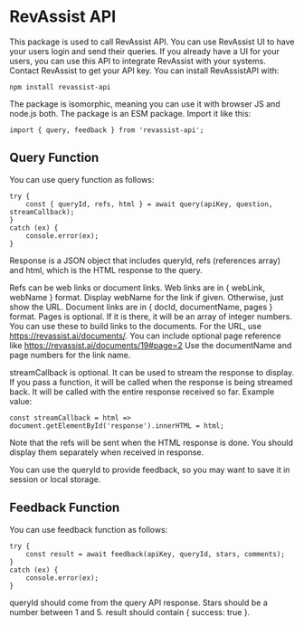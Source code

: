 # RevAssist API

This package is used to call RevAssist API. 
You can use RevAssist UI to have your users login and send their queries. 
If you already have a UI for your users, you can use this API to integrate 
RevAssist with your systems. Contact RevAssist to get your API key. 
You can install RevAssistAPI with:  

```
npm install revassist-api
```

The package is isomorphic, meaning you can use it with browser JS and node.js both.
The package is an ESM package. Import it like this: 

```
import { query, feedback } from 'revassist-api';
```

## Query Function

You can use query function as follows: 

```
try { 
    const { queryId, refs, html } = await query(apiKey, question, streamCallback);
}
catch (ex) {
    console.error(ex); 
}
```

Response is a JSON object that includes queryId, refs (references array) and html, 
which is the HTML response to the query.

Refs can be web links or document links. Web links are in { webLink, webName } format. 
Display webName for the link if given. Otherwise, just show the URL. Document links are 
in { docId, documentName, pages } format. Pages is optional. If it is there, it will be an 
array of integer numbers. You can use these to build links to the documents. For the URL, use
https://revassist.ai/documents/<docId>. You can include optional page reference like
https://revassist.ai/documents/19#page=2 Use the documentName and page numbers for the link name.

streamCallback is optional. It can be used to stream the response to display. 
If you pass a function, it will be called when the response is being streamed back. 
It will be called with the entire response received so far. Example value:

```
const streamCallback = html => document.getElementById('response').innerHTML = html;
```

Note that the refs will be sent when the HTML response is done. 
You should display them separately when received in response. 

You can use the queryId to provide feedback, so you may want to save it in session or local storage.

## Feedback Function

You can use feedback function as follows:

```
try { 
    const result = await feedback(apiKey, queryId, stars, comments);
}
catch (ex) {
    console.error(ex); 
}
```
queryId should come from the query API response. Stars should be a number between 1 and 5.
result should contain { success: true }.
